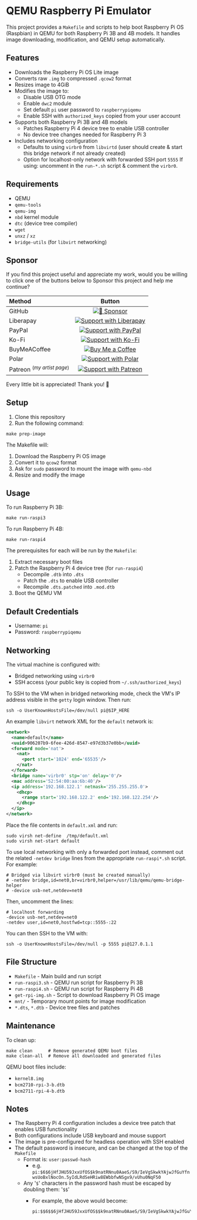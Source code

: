 <!-- markdownlint-configure-file
{
  "required-headings": {
    "headings": [
      "# QEMU Raspberry Pi Emulator",
      "*",
      "## Features",
      "*",
      "## Requirements",
      "*",
      "## Sponsor",
      "*",
      "## Setup",
      "*",
      "## Usage",
      "*",
      "## Default Credentials",
      "*",
      "## Networking",
      "*",
      "## File Structure",
      "*",
      "## Maintenance",
      "*",
      "## Notes",
      "*"
    ]
  }
}
-->
# QEMU Raspberry Pi Emulator

This project provides a `Makefile` and scripts to help boot Raspberry Pi OS
(Raspbian) in QEMU for both Raspberry Pi 3B and 4B models. It handles image
downloading, modification, and QEMU setup automatically.

## Features

- Downloads the Raspberry Pi OS Lite image
- Converts raw `.img` to compressed `.qcow2` format
- Resizes image to 4GiB
- Modifies the image to:
  - Disable USB OTG mode
  - Enable `dwc2` module
  - Set default `pi` user password to `raspberrypiqemu`
  - Enable SSH with `authorized_keys` copied from your user account
- Supports both Raspberry Pi 3B and 4B models
  - Patches Raspberry Pi 4 device tree to enable USB controller
  - No device tree changes needed for Raspberry Pi 3
- Includes networking configuration
  - Defaults to using `virbr0` from `libvirtd`
    (user should create & start this bridge network if not already created)
  - Option for localhost-only network with forwarded SSH port `5555`
    If using: uncomment in the `run-*.sh` script & comment the `virbr0`.

## Requirements

- QEMU
- `qemu-tools`
- `qemu-img`
- `nbd` kernel module
- `dtc` (device tree compiler)
- `wget`
- `unxz` / `xz`
- `bridge-utils` (for `libvirt` networking)

## Sponsor

If you find this project useful and appreciate my work,
would you be willing to click one of the buttons below to Sponsor this project
and help me continue?

<!-- markdownlint-disable MD033  -->
| Method       | Button                                                                                                                               |
| :----------- | :----------------------------------------------------------------------------------------------------------------------------------: |
| GitHub       | [![💖 Sponsor](https://trinitronx.github.io/assets/img/gh-button-medium.svg)](https://github.com/sponsors/trinitronx)                                                                                 |
| Liberapay    | [![Support with Liberapay](https://liberapay.com/assets/widgets/donate.svg)](https://liberapay.com/trinitronx/donate)                |
| PayPal       | [![Support with PayPal](https://trinitronx.github.io/assets/img/paypal-button-medium-blue.svg)](https://paypal.me/JamesCuzella)              |
| Ko-Fi        | [![Support with Ko-Fi](https://ko-fi.com/img/githubbutton_sm.svg)](https://ko-fi.com/trinitronx)                                     |
| BuyMeACoffee | [![Buy Me a Coffee](https://trinitronx.github.io/assets/img/bmc-button-medium.svg)](https://www.buymeacoffee.com/TrinitronX) |
| Polar        | [![Support with Polar](https://trinitronx.github.io/assets/img/polar-button-medium-dark.svg)](https://polar.sh/lyraphase)                   |
| Patreon <sup>(_my artist page_)</sup> | [![Support with Patreon](https://img.shields.io/badge/dynamic/json?logo=patreon&style=for-the-badge&color=ffac10&label=Patreon&query=data.attributes.patron_count&suffix=%20patrons&url=https%3A%2F%2Fwww.patreon.com%2Fapi%2Fcampaigns%2F2379189)](https://www.patreon.com/bePatron?u=16585899)                                     |
<!-- markdownlint-enable MD033  -->

Every little bit is appreciated! Thank you! 🙏

## Setup

1. Clone this repository
2. Run the following command:

```shell
make prep-image
```

The Makefile will:

1. Download the Raspberry Pi OS image
2. Convert it to `qcow2` format
3. Ask for `sudo` password to mount the image with `qemu-nbd`
4. Resize and modify the image

## Usage

To run Raspberry Pi 3B:

```shell
make run-raspi3
```

To run Raspberry Pi 4B:

```shell
make run-raspi4
```

The prerequisites for each will be run by the `Makefile`:

1. Extract necessary boot files
2. Patch the Raspberry Pi 4 device tree (for `run-raspi4`)
   - Decompile `.dtb` into `.dts`
   - Patch the `.dts` to enable USB controller
   - Recompile `.dts.patched` into `.mod.dtb`
3. Boot the QEMU VM

## Default Credentials

- Username: `pi`
- Password: `raspberrypiqemu`

## Networking

The virtual machine is configured with:

- Bridged networking using `virbr0`
- SSH access (your public key is copied from `~/.ssh/authorized_keys`)

To SSH to the VM when in bridged networking mode, check the VM's IP address
visible in the `getty` login window.  Then run:

```shell
ssh -o UserKnownHostsFile=/dev/null pi@$IP_HERE
```

An example `libvirt` network XML for the `default` network is:

```xml
<network>
  <name>default</name>
  <uuid>906207b9-6fee-426d-8547-e97d3b37e0bb</uuid>
  <forward mode='nat'>
    <nat>
      <port start='1024' end='65535'/>
    </nat>
  </forward>
  <bridge name='virbr0' stp='on' delay='0'/>
  <mac address='52:54:00:aa:6b:40'/>
  <ip address='192.168.122.1' netmask='255.255.255.0'>
    <dhcp>
      <range start='192.168.122.2' end='192.168.122.254'/>
    </dhcp>
  </ip>
</network>
```

Place the file contents in `default.xml` and run:

```shell
sudo virsh net-define  /tmp/default.xml
sudo virsh net-start default
```

To use local networking with only a forwarded port instead, comment out the
related `-netdev bridge` lines from the appropriate `run-raspi*.sh` script.  For
example:

```shell
# Bridged via libvirt virbr0 (must be created manually)
# -netdev bridge,id=net0,br=virbr0,helper=/usr/lib/qemu/qemu-bridge-helper
# -device usb-net,netdev=net0
```

Then, uncomment the lines:

```shell
# localhost forwarding
-device usb-net,netdev=net0
-netdev user,id=net0,hostfwd=tcp::5555-:22
```

You can then SSH to the VM with:

```shell
ssh -o UserKnownHostsFile=/dev/null -p 5555 pi@127.0.1.1
```

## File Structure

- `Makefile` - Main build and run script
- `run-raspi3.sh` - QEMU run script for Raspberry Pi 3B
- `run-raspi4.sh` - QEMU run script for Raspberry Pi 4B
- `get-rpi-img.sh` - Script to download Raspberry Pi OS image
- `mnt/` - Temporary mount points for image modification
- `*.dts`, `*.dtb` - Device tree files and patches

## Maintenance

To clean up:

```shell
make clean      # Remove generated QEMU boot files
make clean-all  # Remove all downloaded and generated files
```

QEMU boot files include:

- `kernel8.img`
- `bcm2710-rpi-3-b.dtb`
- `bcm2711-rpi-4-b.dtb`

## Notes

<!-- markdownlint-disable MD046 -->
- The Raspberry Pi 4 configuration includes a device tree patch that enables
  USB functionality
- Both configurations include USB keyboard and mouse support
- The image is pre-configured for headless operation with SSH enabled
- The default password is insecure, and can be changed at the top of the `Makefile`
  - Format is: `user:passwd-hash`
    - e.g. `pi:$6$6jHfJHU59JxxUfOS$k9natRNnu0AaeS/S9/IeVgSkwkYAjwJfGuYfnwsUoBxlNocOn.5yIdLRdSeHRiw8EWbbfwNSgx9/vUhu0NqF50`
  - Any '`$`' characters in the password hash must be escaped by doubling them: '`$$`'
    - For example, the above would become:

          pi:$$6$$6jHfJHU59JxxUfOS$$k9natRNnu0AaeS/S9/IeVgSkwkYAjwJfGuYfnwsUoBxlNocOn.5yIdLRdSeHRiw8EWbbfwNSgx9/vUhu0NqF50
<!-- markdownlint-enable MD046  -->
